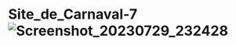 # Site_de_Carnaval-7![Screenshot_20230729_232428](https://github.com/CristianoFranca1976/Site_de_Carnaval-7/assets/135919856/356740e2-f633-4b84-aaa2-0027a4fdd244)
